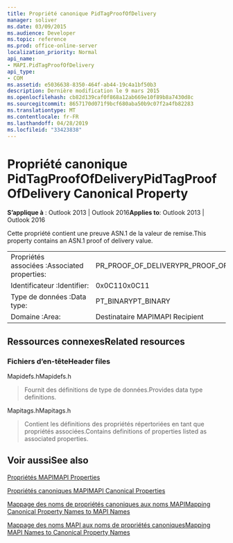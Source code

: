 ```yaml
---
title: Propriété canonique PidTagProofOfDelivery
manager: soliver
ms.date: 03/09/2015
ms.audience: Developer
ms.topic: reference
ms.prod: office-online-server
localization_priority: Normal
api_name:
- MAPI.PidTagProofOfDelivery
api_type:
- COM
ms.assetid: e5036638-8350-464f-ab44-19c4a1bf50b3
description: Dernière modification le 9 mars 2015
ms.openlocfilehash: cb82d139caf0f868a12ab669e10f89b8a7430d8c
ms.sourcegitcommit: 8657170d071f9bcf680aba50b9c07f2a4fb82283
ms.translationtype: MT
ms.contentlocale: fr-FR
ms.lasthandoff: 04/28/2019
ms.locfileid: "33423838"
---
```

# <a name="pidtagproofofdelivery-canonical-property"></a><span data-ttu-id="229f9-103">Propriété canonique PidTagProofOfDelivery</span><span class="sxs-lookup"><span data-stu-id="229f9-103">PidTagProofOfDelivery Canonical Property</span></span>

  
  
<span data-ttu-id="229f9-104">**S’applique à** : Outlook 2013 | Outlook 2016</span><span class="sxs-lookup"><span data-stu-id="229f9-104">**Applies to**: Outlook 2013 | Outlook 2016</span></span> 
  
<span data-ttu-id="229f9-105">Cette propriété contient une preuve ASN.1 de la valeur de remise.</span><span class="sxs-lookup"><span data-stu-id="229f9-105">This property contains an ASN.1 proof of delivery value.</span></span>
  
|||
|:-----|:-----|
|<span data-ttu-id="229f9-106">Propriétés associées :</span><span class="sxs-lookup"><span data-stu-id="229f9-106">Associated properties:</span></span>  <br/> |<span data-ttu-id="229f9-107">PR_PROOF_OF_DELIVERY</span><span class="sxs-lookup"><span data-stu-id="229f9-107">PR_PROOF_OF_DELIVERY</span></span>  <br/> |
|<span data-ttu-id="229f9-108">Identificateur :</span><span class="sxs-lookup"><span data-stu-id="229f9-108">Identifier:</span></span>  <br/> |<span data-ttu-id="229f9-109">0x0C11</span><span class="sxs-lookup"><span data-stu-id="229f9-109">0x0C11</span></span>  <br/> |
|<span data-ttu-id="229f9-110">Type de données :</span><span class="sxs-lookup"><span data-stu-id="229f9-110">Data type:</span></span>  <br/> |<span data-ttu-id="229f9-111">PT_BINARY</span><span class="sxs-lookup"><span data-stu-id="229f9-111">PT_BINARY</span></span>  <br/> |
|<span data-ttu-id="229f9-112">Domaine :</span><span class="sxs-lookup"><span data-stu-id="229f9-112">Area:</span></span>  <br/> |<span data-ttu-id="229f9-113">Destinataire MAPI</span><span class="sxs-lookup"><span data-stu-id="229f9-113">MAPI Recipient</span></span>  <br/> |
   
## <a name="related-resources"></a><span data-ttu-id="229f9-114">Ressources connexes</span><span class="sxs-lookup"><span data-stu-id="229f9-114">Related resources</span></span>

### <a name="header-files"></a><span data-ttu-id="229f9-115">Fichiers d’en-tête</span><span class="sxs-lookup"><span data-stu-id="229f9-115">Header files</span></span>

<span data-ttu-id="229f9-116">Mapidefs.h</span><span class="sxs-lookup"><span data-stu-id="229f9-116">Mapidefs.h</span></span>
  
> <span data-ttu-id="229f9-117">Fournit des définitions de type de données.</span><span class="sxs-lookup"><span data-stu-id="229f9-117">Provides data type definitions.</span></span>
    
<span data-ttu-id="229f9-118">Mapitags.h</span><span class="sxs-lookup"><span data-stu-id="229f9-118">Mapitags.h</span></span>
  
> <span data-ttu-id="229f9-119">Contient les définitions des propriétés répertoriées en tant que propriétés associées.</span><span class="sxs-lookup"><span data-stu-id="229f9-119">Contains definitions of properties listed as associated properties.</span></span>
    
## <a name="see-also"></a><span data-ttu-id="229f9-120">Voir aussi</span><span class="sxs-lookup"><span data-stu-id="229f9-120">See also</span></span>



[<span data-ttu-id="229f9-121">Propriétés MAPI</span><span class="sxs-lookup"><span data-stu-id="229f9-121">MAPI Properties</span></span>](mapi-properties.md)
  
[<span data-ttu-id="229f9-122">Propriétés canoniques MAPI</span><span class="sxs-lookup"><span data-stu-id="229f9-122">MAPI Canonical Properties</span></span>](mapi-canonical-properties.md)
  
[<span data-ttu-id="229f9-123">Mappage des noms de propriétés canoniques aux noms MAPI</span><span class="sxs-lookup"><span data-stu-id="229f9-123">Mapping Canonical Property Names to MAPI Names</span></span>](mapping-canonical-property-names-to-mapi-names.md)
  
[<span data-ttu-id="229f9-124">Mappage des noms MAPI aux noms de propriétés canoniques</span><span class="sxs-lookup"><span data-stu-id="229f9-124">Mapping MAPI Names to Canonical Property Names</span></span>](mapping-mapi-names-to-canonical-property-names.md)

